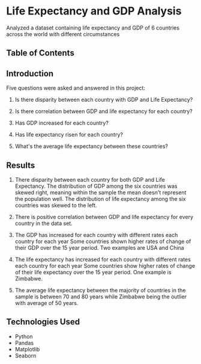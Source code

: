 # Life Expectancy and GDP Analysis

Analyzed a dataset containing life expectancy and GDP of 6 countries across the world with different circumstances

## Table of Contents

## Introduction

Five questions were asked and answered in this project:

1. Is there disparity between each country with GDP and Life Expectancy?

2. Is there correlation between GDP and life expectancy for each country?

3. Has GDP increased for each country?

4. Has life expectancy risen for each country?

5. What's the average life expectancy between these countries?

## Results

1. There disparity between each country for both GDP and Life Expectancy. The distribution of GDP among the six countries was skewed right, meaning within the sample the mean doesn't represent the population well. The distribution of life expectancy among the six countries was skewed to the left.

2. There is positive correlation between GDP and life expectancy for every country in the data set.
3. The GDP has increased for each country with different rates each country for each year Some countries shown higher rates of change of their GDP over the 15 year period. Two examples are USA and China

4. The life expectancy has increased for each country with different rates each country for each year Some countries show higher rates of change of their life expectancy over the 15 year period. One example is Zimbabwe.

5. The average life expectancy between the majority of countries in the sample is between 70 and 80 years while Zimbabwe being the outlier with average of 50 years.

## Technologies Used

- Python
- Pandas
- Matplotlib
- Seaborn
